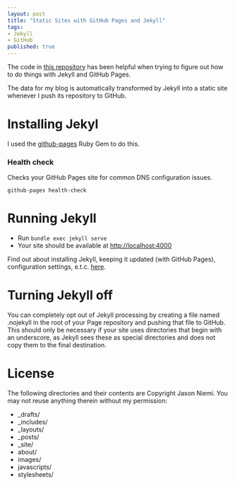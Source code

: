 ```yaml
---
layout: post
title: "Static Sites with GitHub Pages and Jekyll"
tags:
- Jekyll
- GitHub
published: true
---
```

The code in [this repository](https://github.com/github/choosealicense.com)
has been helpful when trying to figure out how to do things with Jekyll and
GitHub Pages.

The data for my blog is automatically transformed by Jekyll into a static site
whenever I push its repository to GitHub.

# Installing Jekyl
I used the [github-pages](https://github.com/github/pages-gem) Ruby Gem to do this.

### Health check
Checks your GitHub Pages site for common DNS configuration issues.

`github-pages health-check`

# Running Jekyll
* Run `bundle exec jekyll serve`
* Your site should be available at [http://localhost:4000](http://localhost:4000)

Find out about installing Jekyll, keeping it updated (with GitHub Pages), configuration settings, e.t.c. [here](https://help.github.com/articles/using-jekyll-with-pages/).

# Turning Jekyll off
You can completely opt out of Jekyll processing by creating a file named .nojekyll in the root of your Page repository and pushing that file to GitHub. This should only be necessary if your site uses directories that begin with an underscore, as Jekyll sees these as special directories and does not copy them to the final destination.

# License
The following directories and their contents are Copyright Jason Niemi. You may not reuse anything therein without my permission:
* _drafts/
* _includes/
* _layouts/
* _posts/
* _site/
* about/
* images/
* javascripts/
* stylesheets/
